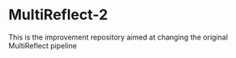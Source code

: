 # MultiReflect-2
This is the improvement repository aimed at changing the original MultiReflect pipeline
